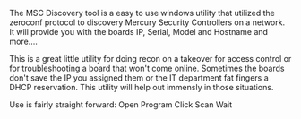 The MSC Discovery tool is a easy to use windows utility that utilized the zeroconf protocol to discovery Mercury Security Controllers on a network. 
It will provide you with the boards IP, Serial, Model and Hostname and more....

This is a great little utility for doing recon on a takeover for access control or for troubleshooting a board that won't come online. 
Sometimes the boards don't save the IP you assigned them or the IT department fat fingers a DHCP reservation. This utility will help out immensly in those situations.

Use is fairly straight forward:
Open Program
Click Scan
Wait


